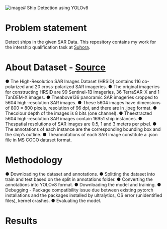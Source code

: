 ![image](https://github.com/Lyra0710/Ship_Detection/assets/111838540/4341cd76-d106-47c2-9183-2aaf4fee426e)﻿# Ship Detection using YOLOv8
# Problem statement
   Detect ships in the given SAR Data. 
   This repository contains my work for the intership qualification task at [Suhora](https://suhora.com/). 
# About Dataset - [Source](https://github.com/chaozhong2010/HRSID)
  ● The High-Resolution SAR Images Dataset (HRSID) contains 116 co-polarized and 20
 cross-polarized SAR imageries.
 ● The original imageries for constructing HRSID are 99 Sentinel-1B imageries, 36
 TerraSAR-X and 1 TanDEM-X images.
 ● Theabove136 panoramic SAR imageries cropped to 5604 high-resolution SAR images.
 ● These 5604 images have dimensions of 800 × 800 pixels, resolution of 96 dpi, and there
 are in .jpeg format.
 ● Thecolour depth of the images is 8 bits (one channel).
 ● Theextracted 5604 high-resolution SAR images contain 16951 ship instances.
 ● Thespatial resolutions of SAR images are 0.5, 1 and 3 meters per pixel.
 ● The annotations of each instance are the corresponding bounding box and the ship’s
 outline.
 ● Theannotations of each SAR image constitute a .json file in MS COCO dataset format.

 # Methodology
  ● Downloading the dataset and annotations. 
  ● Splitting the dataset into train and test based on the split in annotations folder. 
  ● Converting the annotations into YOLOv8 format. 
  ● Downloading the model and training.
  ● Debugging - Package compatibility issue due between existing pytorch installations and the packages installed by ultralytics, OS error (unidentified files), kernel crashes. 
  ● Evaluating the model. 

# Results

  
